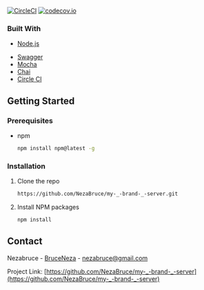 [![CircleCI](https://circleci.com/gh/NezaBruce/my-_-brand-_-server.svg?style=svg)](https://circleci.com/gh/NezaBruce/my-_-brand-_-server)
[![codecov.io](https://codecov.io/github/NezaBruce/my-_-brand-_-server/coverage.svg?branch=main)](https://codecov.io/github/NezaBruce/my-_-brand-_-server)
<br />

### Built With

* [Node.js](https://nodejs.org)
<!-- * [Ejs](https://ejs.co/) -->
* [Swagger](https://swagger.io/)
* [Mocha](https://mochajs.org/)
* [Chai](https://www.chaijs.com/)
* [Circle CI](http://circleci.com/)
<!-- GETTING STARTED -->
## Getting Started

### Prerequisites

* npm
  ```sh
  npm install npm@latest -g
  ```

### Installation

1. Clone the repo
   ```sh
   https://github.com/NezaBruce/my-_-brand-_-server.git
   ```
2. Install NPM packages
   ```sh
   npm install
   ```

<!-- CONTACT -->
## Contact

Nezabruce - [BruceNeza](https://twitter.com/BruceNeza) - nezabruce@gmail.com

Project Link: [https://github.com/NezaBruce/my-_-brand-_-server](https://github.com/NezaBruce/my-_-brand-_-server)

[product-screenshot]: assets/screenshot.png
